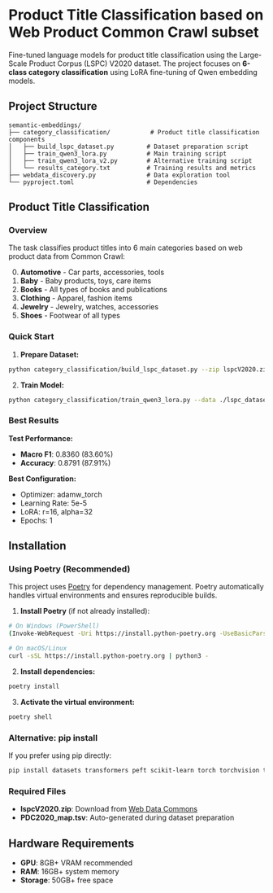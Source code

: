 # Product Title Classification based on Web Product Common Crawl subset

Fine-tuned language models for product title classification using the Large-Scale Product Corpus (LSPC) V2020 dataset. The project focuses on **6-class category classification** using LoRA fine-tuning of Qwen embedding models.

## Project Structure

```
semantic-embeddings/
├── category_classification/           # Product title classification components
│   ├── build_lspc_dataset.py         # Dataset preparation script
│   ├── train_qwen3_lora.py           # Main training script
│   ├── train_qwen3_lora_v2.py        # Alternative training script
│   └── results_category.txt          # Training results and metrics
├── webdata_discovery.py              # Data exploration tool
└── pyproject.toml                    # Dependencies
```

## Product Title Classification

### Overview

The task classifies product titles into 6 main categories based on web product data from Common Crawl:

0. **Automotive** - Car parts, accessories, tools
1. **Baby** - Baby products, toys, care items
2. **Books** - All types of books and publications
3. **Clothing** - Apparel, fashion items
4. **Jewelry** - Jewelry, watches, accessories
5. **Shoes** - Footwear of all types

### Quick Start

1. **Prepare Dataset:**
```bash
python category_classification/build_lspc_dataset.py --zip lspcV2020.zip --out lspc_dataset
```

2. **Train Model:**
```bash
python category_classification/train_qwen3_lora.py --data ./lspc_dataset --out ./qwen3_lora_prodcat --batch 128
```

### Best Results

**Test Performance:**
- **Macro F1**: 0.8360 (83.60%)
- **Accuracy**: 0.8791 (87.91%)

**Best Configuration:**
- Optimizer: adamw_torch  
- Learning Rate: 5e-5
- LoRA: r=16, alpha=32
- Epochs: 1

## Installation

### Using Poetry (Recommended)

This project uses [Poetry](https://python-poetry.org/) for dependency management. Poetry automatically handles virtual environments and ensures reproducible builds.

1. **Install Poetry** (if not already installed):
```bash
# On Windows (PowerShell)
(Invoke-WebRequest -Uri https://install.python-poetry.org -UseBasicParsing).Content | py -

# On macOS/Linux
curl -sSL https://install.python-poetry.org | python3 -
```

2. **Install dependencies:**
```bash
poetry install
```

3. **Activate the virtual environment:**
```bash
poetry shell
```

### Alternative: pip install

If you prefer using pip directly:
```bash
pip install datasets transformers peft scikit-learn torch torchvision torchaudio accelerate bitsandbytes tqdm numpy
```

### Required Files
- **lspcV2020.zip**: Download from [Web Data Commons](https://webdatacommons.org/largescaleproductcorpus/v2020/)
- **PDC2020_map.tsv**: Auto-generated during dataset preparation

## Hardware Requirements

- **GPU**: 8GB+ VRAM recommended
- **RAM**: 16GB+ system memory  
- **Storage**: 50GB+ free space
